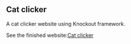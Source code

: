 ## Cat clicker

A cat clicker website using Knockout framework.

See the finished website:[Cat clicker](https://jj1201.github.io/Cat-clicker/)



